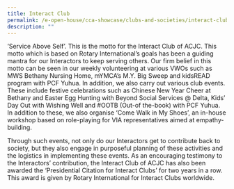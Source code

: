 ```yaml
---
title: Interact Club
permalink: /e-open-house/cca-showcase/clubs-and-societies/interact-club/
description: ""
---
```

‘Service Above Self’. This is the motto for the Interact Club of ACJC. This motto which is based on Rotary International’s goals has been a guiding mantra for our Interactors to keep serving others. Our firm belief in this motto can be seen in our weekly volunteering at various VWOs such as MWS Bethany Nursing Home, mYMCA’s M.Y. Big Sweep and kidsREAD program with PCF Yuhua. In addition, we also carry out various club events. These include festive celebrations such as Chinese New Year Cheer at Bethany and Easter Egg Hunting with Beyond Social Services @ Delta, Kids’ Day Out with Wishing Well and #OOTB (Out-of the-book) with PCF Yuhua. In addition to these, we also organise ‘Come Walk in My Shoes’, an in-house workshop based on role-playing for VIA representatives aimed at empathy-building.

  

Through such events, not only do our Interactors get to contribute back to society, but they also engage in purposeful planning of these activities and the logistics in implementing these events. As an encouraging testimony to the Interactors’ contribution, the Interact Club of ACJC has also been awarded the ‘Presidential Citation for Interact Clubs’ for two years in a row. This award is given by Rotary International for Interact Clubs worldwide.